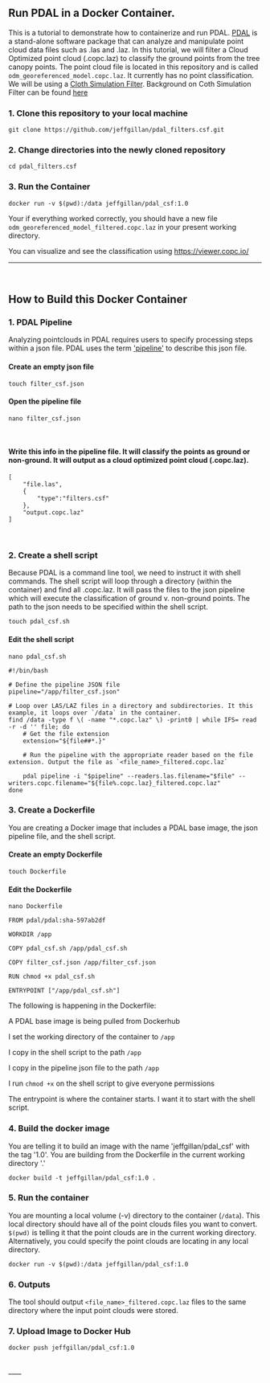 ## Run PDAL in a Docker Container.

This is a tutorial to demonstrate how to containerize and run PDAL. [PDAL](https://pdal.io/en/2.6.0/) is a stand-alone software package that can analyze and manipulate point cloud data files such as .las and .laz. In this tutorial, we will filter a Cloud Optimized point cloud (.copc.laz) to classify the ground points from the tree canopy points. The point cloud file is located in this repository and is called `odm_georeferenced_model.copc.laz`. It currently has no point classification. We will be using a [Cloth Simulation Filter](https://pdal.io/en/2.6.0/stages/filters.csf.html#filters-csf). Background on Coth Simulation Filter can be found [here](https://www.cloudcompare.org/doc/wiki/index.php/CSF_(plugin))

### 1. Clone this repository to your local machine

`git clone https://github.com/jeffgillan/pdal_filters.csf.git`

### 2. Change directories into the newly cloned repository

`cd pdal_filters.csf`

### 3. Run the Container

`docker run -v $(pwd):/data jeffgillan/pdal_csf:1.0`

Your if everything worked correctly, you should have a new file `odm_georeferenced_model_filtered.copc.laz` in your present working directory.

You can visualize and see the classification using https://viewer.copc.io/

___
</br>

## How to Build this Docker Container

### 1. PDAL Pipeline

Analyzing pointclouds in PDAL requires users to specify processing steps within a json file. PDAL uses the term ['pipeline'](https://pdal.io/en/2.6.0/pipeline.html) to describe this json file.

#### Create an empty json file 

`touch filter_csf.json`
</br>

#### Open the pipeline file

`nano filter_csf.json`

</br>

#### Write this info in the pipeline file. It will classify the points as ground or non-ground. It will output as a cloud optimized point cloud (.copc.laz).
```
[
    "file.las",
    {
        "type":"filters.csf"
    },
    "output.copc.laz"
]
```
</br>

### 2. Create a shell script

Because PDAL is a command line tool, we need to instruct it with shell commands. The shell script will loop through a directory (within the container) and find all .copc.laz. It will pass the files to the json pipeline which will execute the classification of ground v. non-ground points. The path to the json needs to be specified within the shell script. 

`touch pdal_csf.sh`

#### Edit the shell script
`nano pdal_csf.sh`

```
#!/bin/bash

# Define the pipeline JSON file
pipeline="/app/filter_csf.json"

# Loop over LAS/LAZ files in a directory and subdirectories. It this example, it loops over `/data` in the container. 
find /data -type f \( -name "*.copc.laz" \) -print0 | while IFS= read -r -d '' file; do
    # Get the file extension
    extension="${file##*.}"

    # Run the pipeline with the appropriate reader based on the file extension. Output the file as `<file_name>_filtered.copc.laz`

    pdal pipeline -i "$pipeline" --readers.las.filename="$file" --writers.copc.filename="${file%.copc.laz}_filtered.copc.laz"
done 
```

### 3. Create a Dockerfile 

You are creating a Docker image that includes a PDAL base image, the json pipeline file, and the shell script. 

#### Create an empty Dockerfile

`touch Dockerfile`

#### Edit the Dockerfile

`nano Dockerfile`

```
FROM pdal/pdal:sha-597ab2df

WORKDIR /app

COPY pdal_csf.sh /app/pdal_csf.sh

COPY filter_csf.json /app/filter_csf.json

RUN chmod +x pdal_csf.sh

ENTRYPOINT ["/app/pdal_csf.sh"]
```

The following is happening in the Dockerfile:

A PDAL base image is being pulled from Dockerhub

I set the working directory of the container to `/app`

I copy in the shell script to the path `/app`

I copy in the pipeline json file to the path `/app`

I run `chmod +x` on the shell script to give everyone permissions

The entrypoint is where the container starts. I want it to start with the shell script.

### 4. Build the docker image
You are telling it to build an image with the name 'jeffgillan/pdal_csf' with the tag '1.0'. You are building from the Dockerfile in the current working directory '.'

`docker build -t jeffgillan/pdal_csf:1.0 .`

### 5. Run the container 
You are mounting a local volume (-v) directory to the container (`/data`). This local directory should have all of the point clouds files you want to convert. `$(pwd)` is telling it that the point clouds are in the current working directory. Alternatively, you could specify the point clouds are locating in any local directory.

`docker run -v $(pwd):/data jeffgillan/pdal_csf:1.0`


### 6. Outputs

The tool should output `<file_name>_filtered.copc.laz` files to the same directory where the input point clouds were stored.    

### 7. Upload Image to Docker Hub

`docker push jeffgillan/pdal_csf:1.0`

</br>
____




